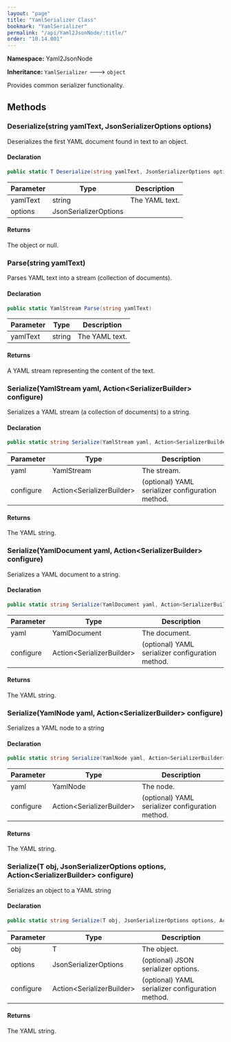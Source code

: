 ```yaml
---
layout: "page"
title: "YamlSerializer Class"
bookmark: "YamlSerializer"
permalink: "/api/Yaml2JsonNode/:title/"
order: "10.14.001"
---
```

**Namespace:** Yaml2JsonNode

**Inheritance:**
`YamlSerializer`
 🡒 
`object`

Provides common serializer functionality.

## Methods

### Deserialize(string yamlText, JsonSerializerOptions options)

Deserializes the first YAML document found in text to an object.

#### Declaration

```c#
public static T Deserialize(string yamlText, JsonSerializerOptions options)
```

| Parameter | Type | Description |
|---|---|---|
| yamlText | string | The YAML text. |
| options | JsonSerializerOptions |  |


#### Returns

The object or null.

### Parse(string yamlText)

Parses YAML text into a stream (collection of documents).

#### Declaration

```c#
public static YamlStream Parse(string yamlText)
```

| Parameter | Type | Description |
|---|---|---|
| yamlText | string | The YAML text. |


#### Returns

A YAML stream representing the content of the text.

### Serialize(YamlStream yaml, Action\<SerializerBuilder\> configure)

Serializes a YAML stream (a collection of documents) to a string.

#### Declaration

```c#
public static string Serialize(YamlStream yaml, Action<SerializerBuilder> configure)
```

| Parameter | Type | Description |
|---|---|---|
| yaml | YamlStream | The stream. |
| configure | Action\<SerializerBuilder\> | (optional) YAML serializer configuration method. |


#### Returns

The YAML string.

### Serialize(YamlDocument yaml, Action\<SerializerBuilder\> configure)

Serializes a YAML document to a string.

#### Declaration

```c#
public static string Serialize(YamlDocument yaml, Action<SerializerBuilder> configure)
```

| Parameter | Type | Description |
|---|---|---|
| yaml | YamlDocument | The document. |
| configure | Action\<SerializerBuilder\> | (optional) YAML serializer configuration method. |


#### Returns

The YAML string.

### Serialize(YamlNode yaml, Action\<SerializerBuilder\> configure)

Serializes a YAML node to a string

#### Declaration

```c#
public static string Serialize(YamlNode yaml, Action<SerializerBuilder> configure)
```

| Parameter | Type | Description |
|---|---|---|
| yaml | YamlNode | The node. |
| configure | Action\<SerializerBuilder\> | (optional) YAML serializer configuration method. |


#### Returns

The YAML string.

### Serialize(T obj, JsonSerializerOptions options, Action\<SerializerBuilder\> configure)

Serializes an object to a YAML string

#### Declaration

```c#
public static string Serialize(T obj, JsonSerializerOptions options, Action<SerializerBuilder> configure)
```

| Parameter | Type | Description |
|---|---|---|
| obj | T | The object. |
| options | JsonSerializerOptions | (optional) JSON serializer options. |
| configure | Action\<SerializerBuilder\> | (optional) YAML serializer configuration method. |


#### Returns

The YAML string.

